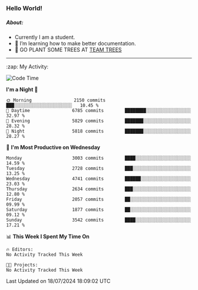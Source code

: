 ### Hello World!

##### About:
- Currently I am a student.
- 🌱 I’m learning how to make better documentation.
- 🌱 GO PLANT SOME TREES AT [TEAM TREES](https://teamtrees.org/)

---
  <summary>:zap: My Activity:</summary>
  
<!--START_SECTION:waka-->
![Code Time](http://img.shields.io/badge/Code%20Time-1%2C377%20hrs%2025%20mins-blue)

**I'm a Night 🦉** 

```text
🌞 Morning                2150 commits        ███░░░░░░░░░░░░░░░░░░░░░░   10.45 % 
🌆 Daytime                6785 commits        ████████░░░░░░░░░░░░░░░░░   32.97 % 
🌃 Evening                5829 commits        ███████░░░░░░░░░░░░░░░░░░   28.32 % 
🌙 Night                  5818 commits        ███████░░░░░░░░░░░░░░░░░░   28.27 % 
```
📅 **I'm Most Productive on Wednesday** 

```text
Monday                   3003 commits        ████░░░░░░░░░░░░░░░░░░░░░   14.59 % 
Tuesday                  2728 commits        ███░░░░░░░░░░░░░░░░░░░░░░   13.25 % 
Wednesday                4741 commits        ██████░░░░░░░░░░░░░░░░░░░   23.03 % 
Thursday                 2634 commits        ███░░░░░░░░░░░░░░░░░░░░░░   12.80 % 
Friday                   2057 commits        ██░░░░░░░░░░░░░░░░░░░░░░░   09.99 % 
Saturday                 1877 commits        ██░░░░░░░░░░░░░░░░░░░░░░░   09.12 % 
Sunday                   3542 commits        ████░░░░░░░░░░░░░░░░░░░░░   17.21 % 
```


📊 **This Week I Spent My Time On** 

```text
🔥 Editors: 
No Activity Tracked This Week

🐱‍💻 Projects: 
No Activity Tracked This Week
```


 Last Updated on 18/07/2024 18:09:02 UTC
<!--END_SECTION:waka-->
